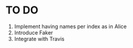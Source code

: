 # TO DO

1. Implement having names per index as in Alice
1. Introduce Faker
1. Integrate with Travis


